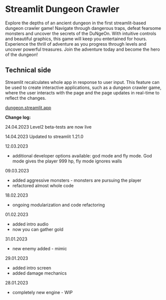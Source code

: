 # Streamlit Dungeon Crawler

Explore the depths of an ancient dungeon in the first streamlit-based dungeon crawler game! Navigate through dangerous traps, defeat fearsome monsters and uncover the secrets of the DuNgeOn. With intuitive controls and beautiful graphics, this game will keep you entertained for hours. Experience the thrill of adventure as you progress through levels and uncover powerful treasures. Join the adventure today and become the hero of the dungeon!

## Technical side

Streamlit recalculates whole app in response to user input. This feature can be used to create interactive applications, such as a dungeon crawler game, where the user interacts with the page and the page updates in real-time to reflect the changes.

[dungeon.streamlit.app](https://dungeon.streamlit.app)

**Change log:**

24.04.2023
Level2 beta-tests are now live

14.04.2023
Updated to streamlit 1.21.0

12.03.2023
- additional developer options available: god mode and fly mode. God mode gives the player 999 hp, fly mode ignores walls

09.03.2023
- added aggressive monsters - monsters are pursuing the player
- refactored almost whole code

18.02.2023
- ongoing modularization and code refactoring

01.02.2023
- added intro audio
- now you can gather gold

31.01.2023
- new enemy added - mimic

29.01.2023
- added intro screen
- added damage mechanics

28.01.2023
- completely new engine - WIP
